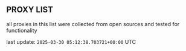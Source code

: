 ## PROXY LIST

all proxies in this list were collected from open sources and tested for functionality

last update: `2025-03-30 05:12:38.703721+00:00` UTC